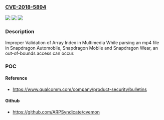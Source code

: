 ### [CVE-2018-5894](https://cve.mitre.org/cgi-bin/cvename.cgi?name=CVE-2018-5894)
![](https://img.shields.io/static/v1?label=Product&message=Snapdragon%20Automobile%2C%20Snapdragon%20Mobile%2C%20Snapdragon%20Wear&color=blue)
![](https://img.shields.io/static/v1?label=Version&message=MDM9206%2C%20MDM9607%2C%20MDM9650%2C%20MSM8909W%2C%20MSM8996AU%2C%20SD%20210%2FSD%20212%2FSD%20205%2C%20SD%20425%2C%20SD%20430%2C%20SD%20450%2C%20SD%20600%2C%20SD%20615%2F16%2FSD%20415%2C%20SD%20617%2C%20SD%20625%2C%20SD%20650%2F52%2C%20SD%20820%2C%20SD%20820A%2C%20SD%20835%2C%20SD%20845%2C%20SDX20%20&color=brightgreen)
![](https://img.shields.io/static/v1?label=Vulnerability&message=Improper%20Validation%20of%20Array%20Index%20in%20Multimedia&color=brightgreen)

### Description

Improper Validation of Array Index in Multimedia While parsing an mp4 file in Snapdragon Automobile, Snapdragon Mobile and Snapdragon Wear, an out-of-bounds access can occur.

### POC

#### Reference
- https://www.qualcomm.com/company/product-security/bulletins

#### Github
- https://github.com/ARPSyndicate/cvemon


